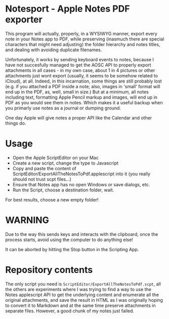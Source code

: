 # Notesport - Apple Notes PDF exporter

This program will actually, properly, in a WYSIWYG manner, export every note in your Notes app to PDF, while preserving (inasmuch there are special characters that might need adjusting) the folder hierarchy and notes titles, and dealing with avoiding duplicate filenames.

Unfortunately, it works by sending keyboard events to notes, because I have not succesfully managed to get the AOSC API to properly export attachments in all cases - in my own case, about 1 in 4 pictures or other attachments just wont export (usually, it seems to be somehow related to iCloud), at all. Indeed, in this incarnation, some things are still probably lost (e.g. if you attached a PDF inside a note; also, images in 'small' format will end up in the PDF, as, well, small in size.) But at a minimum, all notes including text, formatting Apple Pencil markup and images, will end up in PDF as you would see them in notes. Which makes it a useful backup when you primarly use notes as a journal or dumping ground. 

One day Apple will give notes a proper API like the Calendar and other things do.

# Usage

- Open the Apple ScriptEditor on your Mac
- Create a new script, change the type to Javascript
- Copy and paste the content of ScriptEditor/ExportAllTheNotesToPdf.applescript into it (you really should not trust scpt files...)
- Ensure that Notes app has no open Windows or save dialogs, etc.
- Run the Script, choose a destination folder, wait.

For best results, choose a new empty folder!

# WARNING

Due to the way this sends keys and interacts with the clipboard, once the process starts, avoid using the computer to do anything else!

It can be aborted by hitting the Stop button in the Scripting App.

# Repository contents

The only script you need is `ScriptEditor/ExportAllTheNotesToPdf.scpt`, all the others are experiments where I was trying to find a way to use the Notes applescript API to get the underlying content and enumerate all the original attachments, and save the result in HTML as I was originally hoping to convert it to Markdown and at the same time preserve attachments in separate files. However, a good chunk of my notes just failed.